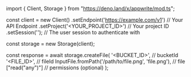import { Client, Storage } from "https://deno.land/x/appwrite/mod.ts";

const client = new Client()
    .setEndpoint('https://example.com/v1') // Your API Endpoint
    .setProject('<YOUR_PROJECT_ID>') // Your project ID
    .setSession(''); // The user session to authenticate with

const storage = new Storage(client);

const response = await storage.createFile(
    '<BUCKET_ID>', // bucketId
    '<FILE_ID>', // fileId
    InputFile.fromPath('/path/to/file.png', 'file.png'), // file
    ["read("any")"] // permissions (optional)
);
